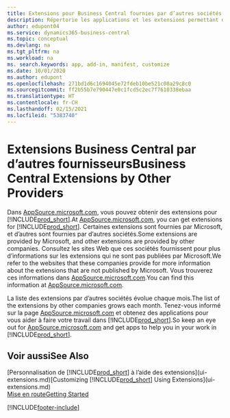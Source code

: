 ```yaml
---
title: Extensions pour Business Central fournies par d’autres sociétés | Microsoft Docs
description: Répertorie les applications et les extensions permettant de personnaliser Business Central et fournies par d’autres sociétés.
author: edupont04
ms.service: dynamics365-business-central
ms.topic: conceptual
ms.devlang: na
ms.tgt_pltfrm: na
ms.workload: na
ms. search.keywords: app, add-in, manifest, customize
ms.date: 10/01/2020
ms.author: edupont
ms.openlocfilehash: 271bd1d6c1694045e72fdeb10be521c00a29c8c0
ms.sourcegitcommit: ff2b55b7e790447e0c1fcd5c2ec7f7610338ebaa
ms.translationtype: HT
ms.contentlocale: fr-CH
ms.lasthandoff: 02/15/2021
ms.locfileid: "5383740"
---
```

# <a name="business-central-extensions-by-other-providers"></a><span data-ttu-id="8fc6b-103">Extensions Business Central par d’autres fournisseurs</span><span class="sxs-lookup"><span data-stu-id="8fc6b-103">Business Central Extensions by Other Providers</span></span>

<span data-ttu-id="8fc6b-104">Dans [AppSource.microsoft.com](https://appsource.microsoft.com/), vous pouvez obtenir des extensions pour [!INCLUDE[prod_short](includes/prod_short.md)].</span><span class="sxs-lookup"><span data-stu-id="8fc6b-104">At [AppSource.microsoft.com](https://appsource.microsoft.com/), you can get extensions for [!INCLUDE[prod_short](includes/prod_short.md)].</span></span> <span data-ttu-id="8fc6b-105">Certaines extensions sont fournies par Microsoft, et d’autres sont fournies par d’autres sociétés.</span><span class="sxs-lookup"><span data-stu-id="8fc6b-105">Some extensions are provided by Microsoft, and other extensions are provided by other companies.</span></span> <span data-ttu-id="8fc6b-106">Consultez les sites Web que ces sociétés fournissent pour plus d’informations sur les extensions qui ne sont pas publiées par Microsoft.</span><span class="sxs-lookup"><span data-stu-id="8fc6b-106">We refer to the websites that these companies provide for more information about the extensions that are not published by Microsoft.</span></span> <span data-ttu-id="8fc6b-107">Vous trouverez ces informations dans [AppSource.microsoft.com](https://go.microsoft.com/fwlink/?linkid=2081646).</span><span class="sxs-lookup"><span data-stu-id="8fc6b-107">You can find this information at [AppSource.microsoft.com](https://go.microsoft.com/fwlink/?linkid=2081646).</span></span>  

<span data-ttu-id="8fc6b-108">La liste des extensions par d’autres sociétés évolue chaque mois.</span><span class="sxs-lookup"><span data-stu-id="8fc6b-108">The list of the extensions by other companies grows each month.</span></span> <span data-ttu-id="8fc6b-109">Tenez-vous informé sur la page [AppSource.microsoft.com](https://go.microsoft.com/fwlink/?linkid=2081646) et obtenez des applications pour vous aider à faire votre travail dans [!INCLUDE[prod_short](includes/prod_short.md)].</span><span class="sxs-lookup"><span data-stu-id="8fc6b-109">So keep an eye out for [AppSource.microsoft.com](https://go.microsoft.com/fwlink/?linkid=2081646) and get apps to help you in your work in [!INCLUDE[prod_short](includes/prod_short.md)].</span></span>  

## <a name="see-also"></a><span data-ttu-id="8fc6b-110">Voir aussi</span><span class="sxs-lookup"><span data-stu-id="8fc6b-110">See Also</span></span>

<span data-ttu-id="8fc6b-111">[Personnalisation de [!INCLUDE[prod_short](includes/prod_short.md)] à l’aide des extensions](ui-extensions.md)</span><span class="sxs-lookup"><span data-stu-id="8fc6b-111">[Customizing [!INCLUDE[prod_short](includes/prod_short.md)] Using Extensions](ui-extensions.md)</span></span>  
[<span data-ttu-id="8fc6b-112">Mise en route</span><span class="sxs-lookup"><span data-stu-id="8fc6b-112">Getting Started</span></span>](product-get-started.md)  


[!INCLUDE[footer-include](includes/footer-banner.md)]